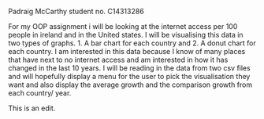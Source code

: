 Padraig McCarthy student no. C14313286

For my OOP assignment i will be looking at the internet access per 100 people in ireland and in the United states.
I will be visualising this data in two types of graphs. 1. A bar chart for each country and 2. A donut chart for each country.
I am interested in this data because I know of many places that have next to no internet access and am interested in how it has changed in the last 10 years.
I will be reading in the data from two csv files and will hopefully display a menu for the user to pick the visualisation they want and also display the average growth and the comparison growth from each country/ year. 



This is an edit.
